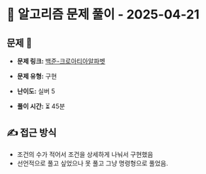 # 📝 알고리즘 문제 풀이 - 2025-04-21

## 문제 📖

- **문제 링크:** [백준-크로아티아알파벳](https://www.acmicpc.net/problem/2941)

- **문제 유형:** 구현

- **난이도:** 실버 5

- **풀이 시간:** ⏳ 45분

## ✍ 접근 방식

- 조건의 수가 적어서 조건을 상세하게 나눠서 구현했음
- 선언적으로 풀고 싶었으나 못 풀고 그냥 명령형으로 풀었음.

